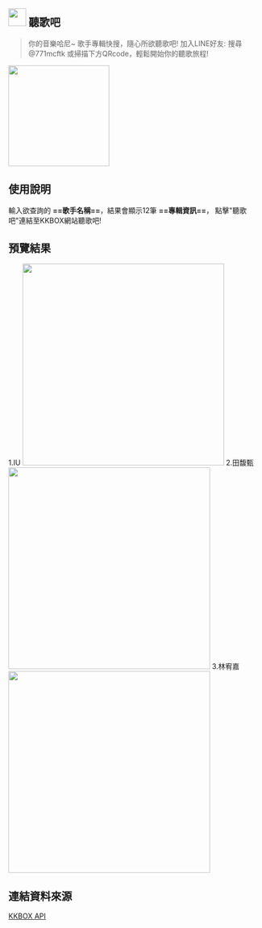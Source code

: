 ## <img src="https://i.imgur.com/75hFwfG.png" width="35"> 聽歌吧
> 你的音樂哈尼~ 歌手專輯快搜，隨心所欲聽歌吧!
> 加入LINE好友: 搜尋@771mcftk
> 或掃描下方QRcode，輕鬆開始你的聽歌旅程!

<img src="https://i.imgur.com/LJ55Ip4.png" width="200">


## **使用說明**
輸入欲查詢的 **==歌手名稱==**，結果會顯示12筆 **==專輯資訊==**，
點擊"聽歌吧"連結至KKBOX網站聽歌吧!

## **預覽結果**
1.IU
<img src="https://i.imgur.com/6nORmy7.png" width="400">
2.田馥甄
<img src="https://i.imgur.com/FeAiv2d.png" width="400">
3.林宥嘉
<img src="https://i.imgur.com/uKWA0id.png" width="400">



## **連結資料來源**

[KKBOX API](https://www.npmjs.com/package/@kkbox/kkbox-js-sdk)





